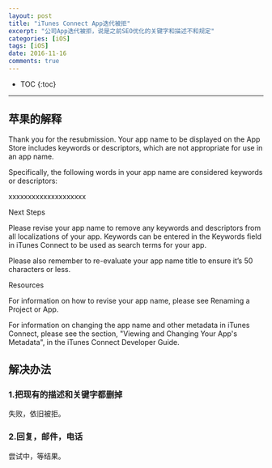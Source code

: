 ```yaml
---
layout: post
title: "iTunes Connect App迭代被拒"
excerpt: "公司App迭代被拒，说是之前SEO优化的关键字和描述不和规定"
categories: [iOS]
tags: [iOS]
date: 2016-11-16
comments: true
---
```


* TOC
{:toc}
---

## 苹果的解释

Thank you for the resubmission. Your app name to be displayed on the App Store includes keywords or descriptors, which are not appropriate for use in an app name.

Specifically, the following words in your app name are considered keywords or descriptors:

xxxxxxxxxxxxxxxxxxxx


Next Steps

Please revise your app name to remove any keywords and descriptors from all localizations of your app. Keywords can be entered in the Keywords field in iTunes Connect to be used as search terms for your app.

Please also remember to re-evaluate your app name title to ensure it’s 50 characters or less.

Resources

For information on how to revise your app name, please see Renaming a Project or App.

For information on changing the app name and other metadata in iTunes Connect, please see the section, "Viewing and Changing Your App's Metadata", in the iTunes Connect Developer Guide.



## 解决办法

### 1.把现有的描述和关键字都删掉

失败，依旧被拒。

### 2.回复，邮件，电话

尝试中，等结果。